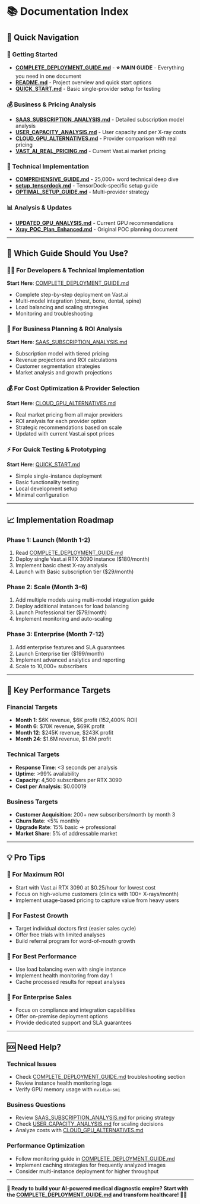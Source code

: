 # 📚 Documentation Index

## 🎯 **Quick Navigation**

### **🚀 Getting Started**
- **[COMPLETE_DEPLOYMENT_GUIDE.md](./COMPLETE_DEPLOYMENT_GUIDE.md)** - **⭐ MAIN GUIDE** - Everything you need in one document
- **[README.md](./README.md)** - Project overview and quick start options
- **[QUICK_START.md](./QUICK_START.md)** - Basic single-provider setup for testing

### **💰 Business & Pricing Analysis**
- **[SAAS_SUBSCRIPTION_ANALYSIS.md](./SAAS_SUBSCRIPTION_ANALYSIS.md)** - Detailed subscription model analysis
- **[USER_CAPACITY_ANALYSIS.md](./USER_CAPACITY_ANALYSIS.md)** - User capacity and per X-ray costs
- **[CLOUD_GPU_ALTERNATIVES.md](./CLOUD_GPU_ALTERNATIVES.md)** - Provider comparison with real pricing
- **[VAST_AI_REAL_PRICING.md](./VAST_AI_REAL_PRICING.md)** - Current Vast.ai market pricing

### **🔧 Technical Implementation**
- **[COMPREHENSIVE_GUIDE.md](./COMPREHENSIVE_GUIDE.md)** - 25,000+ word technical deep dive
- **[setup_tensordock.md](./setup_tensordock.md)** - TensorDock-specific setup guide
- **[OPTIMAL_SETUP_GUIDE.md](./OPTIMAL_SETUP_GUIDE.md)** - Multi-provider strategy

### **📊 Analysis & Updates**
- **[UPDATED_GPU_ANALYSIS.md](./UPDATED_GPU_ANALYSIS.md)** - Current GPU recommendations
- **[Xray_POC_Plan_Enhanced.md](../Xray_POC_Plan_Enhanced.md)** - Original POC planning document

---

## 🎯 **Which Guide Should You Use?**

### **👨‍💻 For Developers & Technical Implementation**
**Start Here**: [COMPLETE_DEPLOYMENT_GUIDE.md](./COMPLETE_DEPLOYMENT_GUIDE.md)
- Complete step-by-step deployment on Vast.ai
- Multi-model integration (chest, bone, dental, spine)
- Load balancing and scaling strategies
- Monitoring and troubleshooting

### **💼 For Business Planning & ROI Analysis**
**Start Here**: [SAAS_SUBSCRIPTION_ANALYSIS.md](./SAAS_SUBSCRIPTION_ANALYSIS.md)
- Subscription model with tiered pricing
- Revenue projections and ROI calculations
- Customer segmentation strategies
- Market analysis and growth projections

### **💰 For Cost Optimization & Provider Selection**
**Start Here**: [CLOUD_GPU_ALTERNATIVES.md](./CLOUD_GPU_ALTERNATIVES.md)
- Real market pricing from all major providers
- ROI analysis for each provider option
- Strategic recommendations based on scale
- Updated with current Vast.ai spot prices

### **⚡ For Quick Testing & Prototyping**
**Start Here**: [QUICK_START.md](./QUICK_START.md)
- Simple single-instance deployment
- Basic functionality testing
- Local development setup
- Minimal configuration

---

## 📈 **Implementation Roadmap**

### **Phase 1: Launch (Month 1-2)**
1. Read [COMPLETE_DEPLOYMENT_GUIDE.md](./COMPLETE_DEPLOYMENT_GUIDE.md)
2. Deploy single Vast.ai RTX 3090 instance ($180/month)
3. Implement basic chest X-ray analysis
4. Launch with Basic subscription tier ($29/month)

### **Phase 2: Scale (Month 3-6)**
1. Add multiple models using multi-model integration guide
2. Deploy additional instances for load balancing
3. Launch Professional tier ($79/month)
4. Implement monitoring and auto-scaling

### **Phase 3: Enterprise (Month 7-12)**
1. Add enterprise features and SLA guarantees
2. Launch Enterprise tier ($199/month)
3. Implement advanced analytics and reporting
4. Scale to 10,000+ subscribers

---

## 🎯 **Key Performance Targets**

### **Financial Targets**
- **Month 1**: $6K revenue, $6K profit (152,400% ROI)
- **Month 6**: $70K revenue, $69K profit  
- **Month 12**: $245K revenue, $243K profit
- **Month 24**: $1.6M revenue, $1.6M profit

### **Technical Targets**
- **Response Time**: <3 seconds per analysis
- **Uptime**: >99% availability
- **Capacity**: 4,500 subscribers per RTX 3090
- **Cost per Analysis**: $0.00019

### **Business Targets**
- **Customer Acquisition**: 200+ new subscribers/month by month 3
- **Churn Rate**: <5% monthly
- **Upgrade Rate**: 15% basic → professional
- **Market Share**: 5% of addressable market

---

## 💡 **Pro Tips**

### **🎯 For Maximum ROI**
- Start with Vast.ai RTX 3090 at $0.25/hour for lowest cost
- Focus on high-volume customers (clinics with 100+ X-rays/month)
- Implement usage-based pricing to capture value from heavy users

### **🚀 For Fastest Growth**
- Target individual doctors first (easier sales cycle)
- Offer free trials with limited analyses
- Build referral program for word-of-mouth growth

### **🔧 For Best Performance**
- Use load balancing even with single instance
- Implement health monitoring from day 1
- Cache processed results for repeat analyses

### **💼 For Enterprise Sales**
- Focus on compliance and integration capabilities
- Offer on-premise deployment options
- Provide dedicated support and SLA guarantees

---

## 🆘 **Need Help?**

### **Technical Issues**
- Check [COMPLETE_DEPLOYMENT_GUIDE.md](./COMPLETE_DEPLOYMENT_GUIDE.md) troubleshooting section
- Review instance health monitoring logs
- Verify GPU memory usage with `nvidia-smi`

### **Business Questions**
- Review [SAAS_SUBSCRIPTION_ANALYSIS.md](./SAAS_SUBSCRIPTION_ANALYSIS.md) for pricing strategy
- Check [USER_CAPACITY_ANALYSIS.md](./USER_CAPACITY_ANALYSIS.md) for scaling decisions
- Analyze costs with [CLOUD_GPU_ALTERNATIVES.md](./CLOUD_GPU_ALTERNATIVES.md)

### **Performance Optimization**
- Follow monitoring guide in [COMPLETE_DEPLOYMENT_GUIDE.md](./COMPLETE_DEPLOYMENT_GUIDE.md)
- Implement caching strategies for frequently analyzed images
- Consider multi-instance deployment for higher throughput

---

**🎉 Ready to build your AI-powered medical diagnostic empire? Start with the [COMPLETE_DEPLOYMENT_GUIDE.md](./COMPLETE_DEPLOYMENT_GUIDE.md) and transform healthcare! 🏥🚀**
